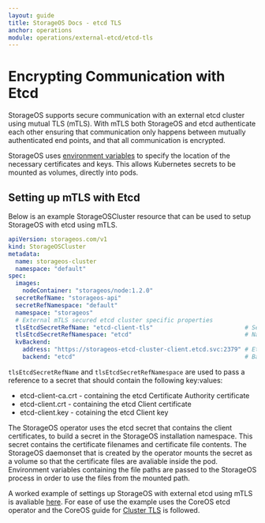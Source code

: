 ```yaml
---
layout: guide
title: StorageOS Docs - etcd TLS
anchor: operations
module: operations/external-etcd/etcd-tls
---
```


# Encrypting Communication with Etcd

StorageOS supports secure communication with an external etcd cluster using
mutual TLS (mTLS). With mTLS both StorageOS and etcd authenticate each other
ensuring that communication only happens between mutually authenticated end
points, and that all communication is encrypted.

StorageOS uses [environment variables](/docs/reference/envvars) to specify the
location of the necessary certificates and keys. This allows Kubernetes secrets
to be mounted as volumes, directly into pods.

## Setting up mTLS with Etcd

Below is an example StorageOSCluster resource that can be used to setup
StorageOS with etcd using mTLS.

```yaml
apiVersion: storageos.com/v1
kind: StorageOSCluster
metadata:
  name: storageos-cluster
  namespace: "default"
spec:
  images:
    nodeContainer: "storageos/node:1.2.0"
  secretRefName: "storageos-api"
  secretRefNamespace: "default"
  namespace: "storageos"
  # External mTLS secured etcd cluster specific properties
  tlsEtcdSecretRefName: "etcd-client-tls"                          # Secret containing etcd client certificates
  tlsEtcdSecretRefNamespace: "etcd"                                # Namespace of the client certificates secret
  kvBackend:
    address: "https://storageos-etcd-cluster-client.etcd.svc:2379" # Etcd client service address.
    backend: "etcd"                                                # Backend type
```

`tlsEtcdSecretRefName` and `tlsEtcdSecretRefNamespace` are used to pass a
reference to a secret that should contain the following key:values:
* etcd-client-ca.crt - containing the etcd Certificate Authority certificate
* etcd-client.crt - containing the etcd Client certificate
* etcd-client.key - cotaining the etcd Client key

The StorageOS operator uses the etcd secret that contains the client
certificates, to build a secret in the StorageOS installation namespace. This
secret contains the certificate filenames and certificate file contents. The
StorageOS daemonset that is created by the operator mounts the secret as a
volume so that the certificate files are avaliable inside the pod. Environment
variables containing the file paths are passed to the StorageOS process in
order to use the files from the mounted path.

A worked example of settings up StorageOS with external etcd using mTLS is avaliable
[here](https://github.com/storageos/deploy/tree/master/k8s/deploy-storageos/etcd-tls).
For ease of use the example uses the CoreOS etcd operator and the CoreOS guide
for [Cluster
TLS](https://github.com/coreos/etcd-operator/blob/master/doc/user/cluster_tls.md)
is followed.
